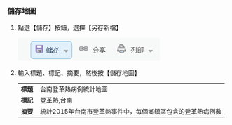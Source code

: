 ### 儲存地圖

1.  點選【儲存】按鈕，選擇【另存新檔】

    ![](/assets/ex02/image49.png)
    
2.  輸入標題、標記、摘要，然後按【儲存地圖】

    <table>
        <tbody>
            <tr>
                <td style="width: 30px; text-align: justify;"><b>標題</b></td>
                <td style="text-align: justify;">台南登革熱病例統計地圖</td>
            </tr>
            <tr>
            <td style="width: 30px; text-align: justify;"><b>標記</b></td>
            <td style="text-align: justify;">登革熱,台南</td>
            </tr>
            <tr>
            <td style="width: 30px; text-align: justify;"><b>摘要</b></td>
            <td style="text-align: justify;">統計2015年台南市登革熱事件中，每個鄉鎮區包含的登革熱病例數</td>
            </tr>
        </tbody>
    </table>

